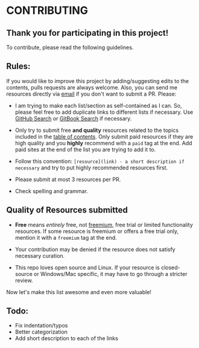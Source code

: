 # CONTRIBUTING

## Thank you for participating in this project!

To contribute, please read the following guidelines.

## Rules:

If you would like to improve this project by adding/suggesting edits to the contents, pulls requests are always welcome. Also, you can send me resources directly via [email](mailto:rsapkfff@pm.me) if you don't want to submit a PR. Please:

* I am trying to make each list/section as self-contained as I can. So, please feel free to add duplicate links to different lists if necessary. Use [GitHub Search](https://github.com/rsapkf/goodies/search?q=something&unscoped_q=something) or [GitBook Search](https://goodies.gitbook.io/goodies/) if necessary.

* Only try to submit free **and quality** resources related to the topics included in the [table of contents](README.md#table-of-contents). Only submit paid resources if they are high quality and you **highly** recommend with a `paid` tag at the end. Add paid sites at the end of the list you are trying to add it to.

* Follow this convention: `[resource](link) - a short description if necessary` and try to put highly recommended resources first.

* Please submit at most 3 resources per PR.

* Check spelling and grammar.

## Quality of Resources submitted

* **Free** means *entirely* free, not [freemium](https://en.wikipedia.org/wiki/Freemium), free trial or limited functionality resources. If some resource is freemium or offers a free trial only, mention it with a ```freemium``` tag at the end.

* Your contribution may be denied if the resource does not satisfy necessary curation.

* This repo loves open source and Linux. If your resource is closed-source or Windows/Mac specific, it may have to go through a stricter review.

Now let's make this list awesome and even more valuable!

## Todo:
- Fix indentation/typos
- Better categorization
- Add short description to each of the links
